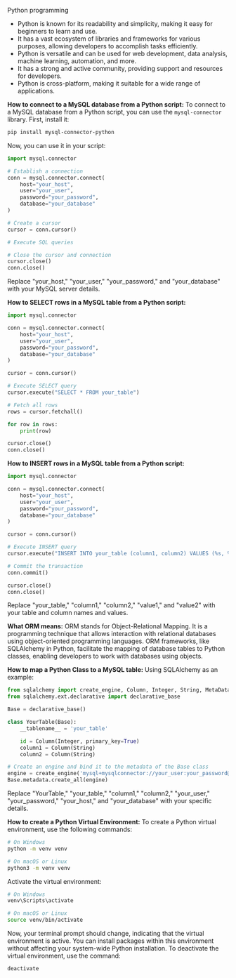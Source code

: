 Python programming
- Python is known for its readability and simplicity, making it easy for beginners to learn and use.
- It has a vast ecosystem of libraries and frameworks for various purposes, allowing developers to accomplish tasks efficiently.
- Python is versatile and can be used for web development, data analysis, machine learning, automation, and more.
- It has a strong and active community, providing support and resources for developers.
- Python is cross-platform, making it suitable for a wide range of applications.

**How to connect to a MySQL database from a Python script:**
To connect to a MySQL database from a Python script, you can use the `mysql-connector` library. First, install it:

```bash
pip install mysql-connector-python
```

Now, you can use it in your script:

```python
import mysql.connector

# Establish a connection
conn = mysql.connector.connect(
    host="your_host",
    user="your_user",
    password="your_password",
    database="your_database"
)

# Create a cursor
cursor = conn.cursor()

# Execute SQL queries

# Close the cursor and connection
cursor.close()
conn.close()
```

Replace "your_host," "your_user," "your_password," and "your_database" with your MySQL server details.

**How to SELECT rows in a MySQL table from a Python script:**
```python
import mysql.connector

conn = mysql.connector.connect(
    host="your_host",
    user="your_user",
    password="your_password",
    database="your_database"
)

cursor = conn.cursor()

# Execute SELECT query
cursor.execute("SELECT * FROM your_table")

# Fetch all rows
rows = cursor.fetchall()

for row in rows:
    print(row)

cursor.close()
conn.close()
```

**How to INSERT rows in a MySQL table from a Python script:**
```python
import mysql.connector

conn = mysql.connector.connect(
    host="your_host",
    user="your_user",
    password="your_password",
    database="your_database"
)

cursor = conn.cursor()

# Execute INSERT query
cursor.execute("INSERT INTO your_table (column1, column2) VALUES (%s, %s)", ("value1", "value2"))

# Commit the transaction
conn.commit()

cursor.close()
conn.close()
```

Replace "your_table," "column1," "column2," "value1," and "value2" with your table and column names and values.

**What ORM means:**
ORM stands for Object-Relational Mapping. It is a programming technique that allows interaction with relational databases using object-oriented programming languages. ORM frameworks, like SQLAlchemy in Python, facilitate the mapping of database tables to Python classes, enabling developers to work with databases using objects.

**How to map a Python Class to a MySQL table:**
Using SQLAlchemy as an example:

```python
from sqlalchemy import create_engine, Column, Integer, String, MetaData
from sqlalchemy.ext.declarative import declarative_base

Base = declarative_base()

class YourTable(Base):
    __tablename__ = 'your_table'

    id = Column(Integer, primary_key=True)
    column1 = Column(String)
    column2 = Column(String)

# Create an engine and bind it to the metadata of the Base class
engine = create_engine('mysql+mysqlconnector://your_user:your_password@your_host/your_database')
Base.metadata.create_all(engine)
```

Replace "YourTable," "your_table," "column1," "column2," "your_user," "your_password," "your_host," and "your_database" with your specific details.

**How to create a Python Virtual Environment:**
To create a Python virtual environment, use the following commands:

```bash
# On Windows
python -m venv venv

# On macOS or Linux
python3 -m venv venv
```

Activate the virtual environment:

```bash
# On Windows
venv\Scripts\activate

# On macOS or Linux
source venv/bin/activate
```

Now, your terminal prompt should change, indicating that the virtual environment is active. You can install packages within this environment without affecting your system-wide Python installation. To deactivate the virtual environment, use the command:

```bash
deactivate
```
